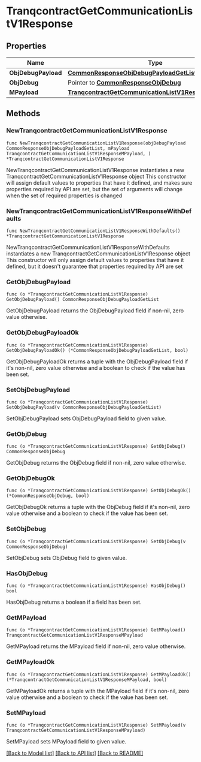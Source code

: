 # TranqcontractGetCommunicationListV1Response

## Properties

Name | Type | Description | Notes
------------ | ------------- | ------------- | -------------
**ObjDebugPayload** | [**CommonResponseObjDebugPayloadGetList**](CommonResponseObjDebugPayloadGetList.md) |  | 
**ObjDebug** | Pointer to [**CommonResponseObjDebug**](CommonResponseObjDebug.md) |  | [optional] 
**MPayload** | [**TranqcontractGetCommunicationListV1ResponseMPayload**](TranqcontractGetCommunicationListV1ResponseMPayload.md) |  | 

## Methods

### NewTranqcontractGetCommunicationListV1Response

`func NewTranqcontractGetCommunicationListV1Response(objDebugPayload CommonResponseObjDebugPayloadGetList, mPayload TranqcontractGetCommunicationListV1ResponseMPayload, ) *TranqcontractGetCommunicationListV1Response`

NewTranqcontractGetCommunicationListV1Response instantiates a new TranqcontractGetCommunicationListV1Response object
This constructor will assign default values to properties that have it defined,
and makes sure properties required by API are set, but the set of arguments
will change when the set of required properties is changed

### NewTranqcontractGetCommunicationListV1ResponseWithDefaults

`func NewTranqcontractGetCommunicationListV1ResponseWithDefaults() *TranqcontractGetCommunicationListV1Response`

NewTranqcontractGetCommunicationListV1ResponseWithDefaults instantiates a new TranqcontractGetCommunicationListV1Response object
This constructor will only assign default values to properties that have it defined,
but it doesn't guarantee that properties required by API are set

### GetObjDebugPayload

`func (o *TranqcontractGetCommunicationListV1Response) GetObjDebugPayload() CommonResponseObjDebugPayloadGetList`

GetObjDebugPayload returns the ObjDebugPayload field if non-nil, zero value otherwise.

### GetObjDebugPayloadOk

`func (o *TranqcontractGetCommunicationListV1Response) GetObjDebugPayloadOk() (*CommonResponseObjDebugPayloadGetList, bool)`

GetObjDebugPayloadOk returns a tuple with the ObjDebugPayload field if it's non-nil, zero value otherwise
and a boolean to check if the value has been set.

### SetObjDebugPayload

`func (o *TranqcontractGetCommunicationListV1Response) SetObjDebugPayload(v CommonResponseObjDebugPayloadGetList)`

SetObjDebugPayload sets ObjDebugPayload field to given value.


### GetObjDebug

`func (o *TranqcontractGetCommunicationListV1Response) GetObjDebug() CommonResponseObjDebug`

GetObjDebug returns the ObjDebug field if non-nil, zero value otherwise.

### GetObjDebugOk

`func (o *TranqcontractGetCommunicationListV1Response) GetObjDebugOk() (*CommonResponseObjDebug, bool)`

GetObjDebugOk returns a tuple with the ObjDebug field if it's non-nil, zero value otherwise
and a boolean to check if the value has been set.

### SetObjDebug

`func (o *TranqcontractGetCommunicationListV1Response) SetObjDebug(v CommonResponseObjDebug)`

SetObjDebug sets ObjDebug field to given value.

### HasObjDebug

`func (o *TranqcontractGetCommunicationListV1Response) HasObjDebug() bool`

HasObjDebug returns a boolean if a field has been set.

### GetMPayload

`func (o *TranqcontractGetCommunicationListV1Response) GetMPayload() TranqcontractGetCommunicationListV1ResponseMPayload`

GetMPayload returns the MPayload field if non-nil, zero value otherwise.

### GetMPayloadOk

`func (o *TranqcontractGetCommunicationListV1Response) GetMPayloadOk() (*TranqcontractGetCommunicationListV1ResponseMPayload, bool)`

GetMPayloadOk returns a tuple with the MPayload field if it's non-nil, zero value otherwise
and a boolean to check if the value has been set.

### SetMPayload

`func (o *TranqcontractGetCommunicationListV1Response) SetMPayload(v TranqcontractGetCommunicationListV1ResponseMPayload)`

SetMPayload sets MPayload field to given value.



[[Back to Model list]](../README.md#documentation-for-models) [[Back to API list]](../README.md#documentation-for-api-endpoints) [[Back to README]](../README.md)



